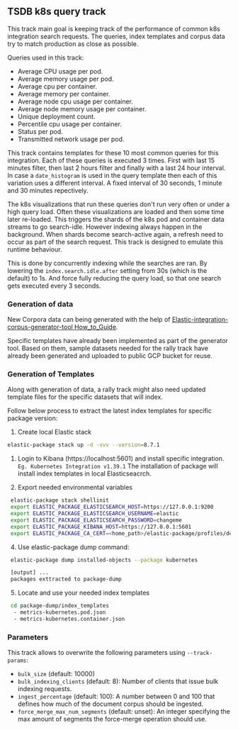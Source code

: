 ## TSDB k8s query track

This track main goal is keeping track of the performance of common k8s integration search requests.
The queries, index templates and corpus data try to match production as close as possible.

Queries used in this track:
* Average CPU usage per pod.
* Average memory usage per pod.
* Average cpu per container.
* Average memory per container.
* Average node cpu usage per container.
* Average node memory usage per container.
* Unique deployment count.
* Percentile cpu usage per container.
* Status per pod.
* Transmitted network usage per pod.

This track contains templates for these 10 most common queries for this integration.
Each of these queries is executed 3 times. First with last 15 minutes filter, then last 2 hours filter  and finally with a last 24 hour interval. In case a `date_histogram` is used in the query template then each of this variation uses a different interval. A fixed interval of 30 seconds, 1 minute and 30 minutes repectively.

The k8s visualizations that run these queries don't run very often or under a high query load.
Often these visualizations are loaded and then some time later re-loaded. This triggers the shards of the k8s pod and container data streams to go search-idle. However indexing always happen in the background. When shards become search-active again, a refresh need to occur as part of the search request. This track is designed to emulate this runtime behaviour.

This is done by concurrently indexing while the searches are ran. By lowering the `index.search.idle.after` setting from 30s (which is the default) to 1s. And force fully reducing the query load, so that one search gets executed every 3 seconds.

### Generation of data

New Corpora data can being generated with the help of [Elastic-integration-corpus-generator-tool How_to_Guide](https://github.com/elastic/observability-dev/blob/main/docs/infraobs/cloudnative-monitoring/dev-docs/elastic-generator-tool-with-rally.md).

Specific templates have already been implemented as part of the generator tool. Based on them, sample datasets needed for the rally track have already been generated and uploaded to public GCP bucket for reuse.

### Generation of Templates

Along with generation of data, a rally track might also need updated template files for the specific datasets that will index.

Follow below process to extract the latest index templates for specific package version:

1. Create local Elastic stack

```bash
elastic-package stack up -d -vvv --version=8.7.1
```

1. Login to Kibana (https://localhost:5601) and install specific integration. `Eg. Kubernetes Integration v1.39.1`
   The installation of package will install index templates in local Elasticseacrch.

2. Export needed environmental variables

```bash
 elastic-package stack shellinit
 export ELASTIC_PACKAGE_ELASTICSEARCH_HOST=https://127.0.0.1:9200
 export ELASTIC_PACKAGE_ELASTICSEARCH_USERNAME=elastic
 export ELASTIC_PACKAGE_ELASTICSEARCH_PASSWORD=changeme
 export ELASTIC_PACKAGE_KIBANA_HOST=https://127.0.0.1:5601
 export ELASTIC_PACKAGE_CA_CERT=<home_path>/elastic-package/profiles/default/certs/ca-cert.pem
 ```

 4. Use elastic-package dump command:

```bash
 elastic-package dump installed-objects --package kubernetes

 [output] ...
 packages exttracted to package-dump
 ```

5. Locate and use your needed index templates

```bash
 cd package-dump/index_templates
  - metrics-kubernetes.pod.json
  - metrics-kubernetes.container.json 
```

### Parameters

This track allows to overwrite the following parameters using `--track-params`:

* `bulk_size` (default: 10000)
* `bulk_indexing_clients` (default: 8): Number of clients that issue bulk indexing requests.
* `ingest_percentage` (default: 100): A number between 0 and 100 that defines how much of the document corpus should be ingested.
* `force_merge_max_num_segments` (default: unset): An integer specifying the max amount of segments the force-merge operation should use.